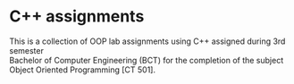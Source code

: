# C++ assignments
This is a collection of OOP lab assignments using C++ assigned during 3rd semester<br>Bachelor of Computer Engineering (BCT) 
for the completion of the subject Object Oriented Programming [CT 501].
